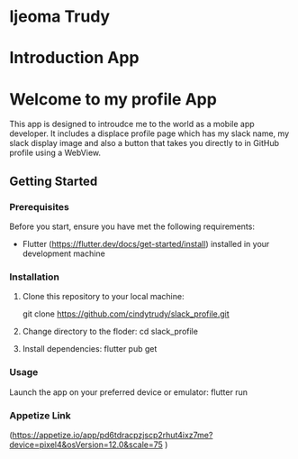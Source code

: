 # Ijeoma Trudy

# Introduction App

# Welcome to my profile App
This app is designed to introudce me to the world as a mobile app developer.
It includes a displace profile page which has my slack name, my slack display image and also a button that takes you directly to in GitHub profile using a WebView.

## Getting Started

### Prerequisites

Before you start, ensure you have met the following requirements:

- Flutter
(https://flutter.dev/docs/get-started/install) installed in your development machine

### Installation

1. Clone this repository to your local machine:

   git clone
   https://github.com/cindytrudy/slack_profile.git

2. Change directory to the floder: cd slack_profile

3. Install dependencies: flutter pub get

### Usage

Launch the app on your preferred device or emulator: flutter run

### Appetize Link

 (https://appetize.io/app/pd6tdracpzjscp2rhut4ixz7me?device=pixel4&osVersion=12.0&scale=75 )


